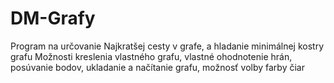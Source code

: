 # DM-Grafy
Program na určovanie Najkratšej cesty v grafe, a hladanie minimálnej kostry grafu
Možnosti kreslenia vlastného grafu, vlastné ohodnotenie hrán, posúvanie bodov,
ukladanie a načítanie grafu, možnosť volby farby čiar
